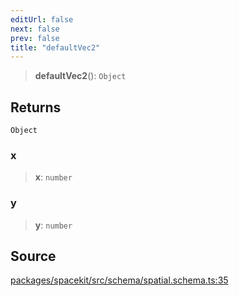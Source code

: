 ```yaml
---
editUrl: false
next: false
prev: false
title: "defaultVec2"
---
```


> **defaultVec2**(): `Object`

## Returns

`Object`

### x

> **x**: `number`

### y

> **y**: `number`

## Source

[packages/spacekit/src/schema/spatial.schema.ts:35](https://github.com/nodenogg-in/alpha-p2p/blob/bd4a66e/packages/spacekit/src/schema/spatial.schema.ts#L35)
